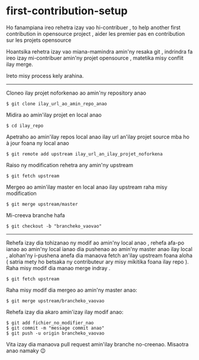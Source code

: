 # first-contribution-setup
Ho fanampiana ireo rehetra izay vao hi-contribuer , 
to help another first contribution in opensource project , 
aider les premier pas en contribution sur les projets opensource

Hoantsika rehetra izay vao miana-mamindra amin'ny resaka git , indrindra fa ireo izay mi-contribuer amin'ny projet opensource , matetika misy conflit ilay merge.

Ireto misy process kely arahina.

------------------------------------
Cloneo ilay projet noforkenao ao amin'ny repository anao
```
$ git clone ilay_url_ao_amin_repo_anao
```
Midira ao amin'ilay projet en local anao
```
$ cd ilay_repo
```
Apetraho ao amin'ilay repos local anao ilay url an'ilay projet source mba ho à jour foana ny local anao
```
$ git remote add upstream ilay_url_an_ilay_projet_noforkena
```
Raiso ny modification rehetra any amin'ny upstream
```
$ git fetch upstream
```
Mergeo ao amin'ilay master en local anao ilay upstream raha misy modification
```
$ git merge upstream/master
```
Mi-creeva branche hafa

```
$ git checkout -b "brancheko_vaovao"
```
____

Rehefa izay dia tohizanao ny modif ao amin'ny local anao , rehefa afa-po ianao ao amin'ny local ianao dia pushenao ao amin'ny 
master anao ilay local , alohan'ny i-pushena anefa dia manaova fetch an'ilay upstream foana aloha ( satria mety ho betsaka ny contributeur ary misy mikitika foana ilay repo ).
Raha misy modif dia manao merge indray .
```
$ git fetch upstream
```
Raha misy modif dia mergeo ao amin'ny master anao:
```
$ git merge upstream/brancheko_vaovao
```

Rehefa izay dia akaro amin'izay ilay modif anao:
```
$ git add fichier_no_modifier_nao
$ git commit -m "message commit anao"
$ git push -u origin brancheko_vaovao
```

Vita izay dia manaova pull request amin'ilay branche no-creenao.
Misaotra anao namaky 😉
